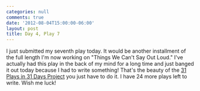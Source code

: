 ```yaml
---
categories: null
comments: true
date: '2012-08-04T15:00:00-06:00'
layout: post
title: Day 4, Play 7
---
```


I just submitted my seventh play today. It would be another installment of the full length I'm now working on "Things We Can't Say Out Loud." I've actually had this play in the back of my mind for a long time and just banged it out today because I had to write something! That's the beauty of the [31 Plays in 31 Days Project](http://31plays31days.com) you just have to do it. I have 24 more plays left to write. Wish me luck!